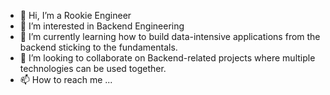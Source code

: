 - 👋 Hi, I’m a Rookie Engineer
- 👀 I’m interested in Backend Engineering
- 🌱 I’m currently learning how to build data-intensive applications from the backend sticking to the fundamentals.
- 💞️ I’m looking to collaborate on Backend-related projects where multiple technologies can be used together.
- 📫 How to reach me ...

<!---
Swapnil67/Swapnil67 is a ✨ special ✨ repository because its `README.md` (this file) appears on your GitHub profile.
You can click the Preview link to take a look at your changes.
--->

